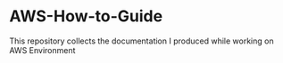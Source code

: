 # AWS-How-to-Guide
This repository collects the documentation I produced while working on AWS Environment
